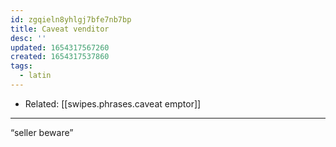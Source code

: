 ```yaml
---
id: zgqieln8yhlgj7bfe7nb7bp
title: Caveat venditor
desc: ''
updated: 1654317567260
created: 1654317537860
tags:
  - latin
---
```


- Related: [[swipes.phrases.caveat emptor]]

---

“seller beware”
